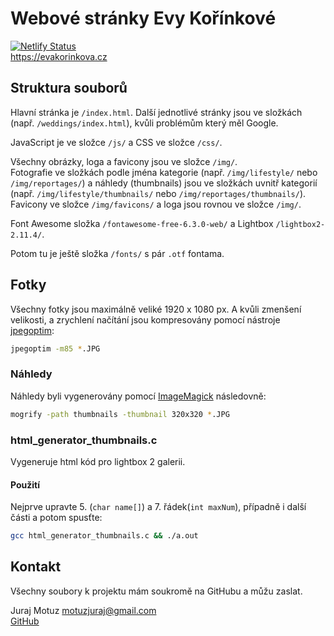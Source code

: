 # Webové stránky Evy Kořínkové

[![Netlify Status](https://api.netlify.com/api/v1/badges/955c615b-d18f-4cf2-ab59-bee973df11d5/deploy-status)](https://app.netlify.com/sites/radiant-caramel-060983/deploys)  
<https://evakorinkova.cz>

## Struktura souborů

Hlavní stránka je `/index.html`. Další jednotlivé stránky jsou ve složkách (např. `/weddings/index.html`), kvůli problémům který měl Google.

JavaScript je ve složce `/js/` a CSS ve složce `/css/`.

Všechny obrázky, loga a favicony jsou ve složce `/img/`.  
Fotografie ve složkách podle jména kategorie (např. `/img/lifestyle/` nebo `/img/reportages/`) a náhledy (thumbnails) jsou ve složkách uvnitř kategorií (např. `/img/lifestyle/thumbnails/` nebo `/img/reportages/thumbnails/`).  
Favicony ve složce `/img/favicons/` a loga jsou rovnou ve složce `/img/`.

Font Awesome složka `/fontawesome-free-6.3.0-web/` a Lightbox `/lightbox2-2.11.4/`.

Potom tu je ještě složka `/fonts/` s pár `.otf` fontama.

## Fotky

Všechny fotky jsou maximálně veliké 1920 x 1080 px. A kvůli zmenšení velikosti, a zrychlení načítání jsou kompresovány pomocí nástroje [jpegoptim](https://github.com/tjko/jpegoptim):

```sh
jpegoptim -m85 *.JPG
```

### Náhledy

Náhledy byli vygenerovány pomocí [ImageMagick](https://imagemagick.org/) následovně:

```sh
mogrify -path thumbnails -thumbnail 320x320 *.JPG
```

### html_generator_thumbnails.c

Vygeneruje html kód pro lightbox 2 galerii.

#### Použití

Nejprve upravte 5. (`char name[]`) a 7. řádek(`int maxNum`), případně i další části a potom spusťte:

```sh
gcc html_generator_thumbnails.c && ./a.out
```

## Kontakt

Všechny soubory k projektu mám soukromě na GitHubu a můžu zaslat.

Juraj Motuz <motuzjuraj@gmail.com>  
[GitHub](https://github.com/motuzj)
